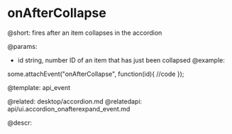 onAfterCollapse
=============

@short: fires after an item collapses in the accordion
	

@params:

- id	string, number	ID of an item that has just been collapsed
@example: 
	
some.attachEvent("onAfterCollapse", function(id){
    //code
});

@template:	api_event

@related: 
	desktop/accordion.md
@relatedapi:
	api/ui.accordion_onafterexpand_event.md
	
@descr: